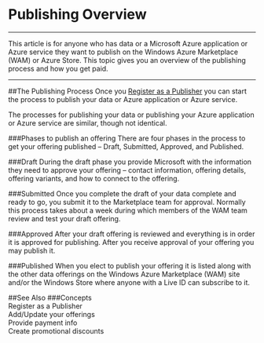  
<properties 
   pageTitle="Publishing Overview" 
   description="Overview of How To Publish on the Marketplace" 
   services="cloud-services" 
   documentationCenter="" 
   authors="kevinscharpenberg" 
   manager="manager-alias" 
   editor=""/>

<tags
   ms.service="marketplace"
   ms.devlang="na"
   ms.topic="article"
   ms.tgt_pltfrm="na"
   ms.workload="data-services" 
   ms.date="02/13/2015"
   ms.author="kevsch"/>
#  Publishing Overview

 -----------
This article is for anyone who has data or a Microsoft Azure application or Azure service they want to publish on the Windows Azure Marketplace (WAM) or Azure Store. This topic gives you an overview of the publishing process and how you get paid.

 -----------
##The Publishing Process
Once you [Register as a Publisher](./marketplace-data-market-register-as-a-publisher.md) you can start the process to publish your data or Azure application or Azure service. 

The processes for publishing your data or publishing your Azure application or Azure service are similar, though not identical.

###Phases to publish an offering
There are four phases in the process to get your offering published – Draft, Submitted, Approved, and Published.

###Draft
During the draft phase you provide Microsoft with the information they need to approve your offering – contact information, offering details, offering variants, and how to connect to the offering. 

###Submitted
Once you complete the draft of your data complete and ready to go, you submit it to the Marketplace team for approval. Normally this process takes about a week during which members of the WAM team review and test your draft offering.

###Approved
After your draft offering is reviewed and everything is in order it is approved for publishing. After you receive approval of your offering you may publish it.

###Published
When you elect to publish your offering it is listed along with the other data offerings on the Windows Azure Marketplace (WAM) site and/or the Windows Store where anyone with a Live ID can subscribe to it.

##See Also
###Concepts <br>
Register as a Publisher <br>
Add/Update your offerings<br>
Provide payment info<br>
Create promotional discounts